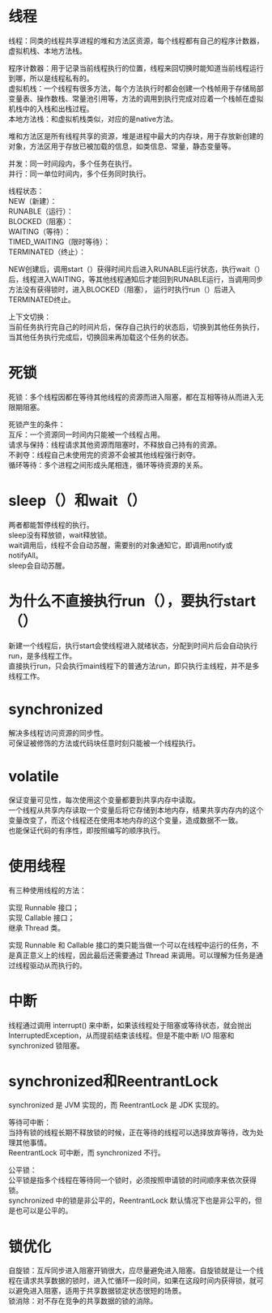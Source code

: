 # 线程
线程：同类的线程共享进程的堆和方法区资源，每个线程都有自己的程序计数器，虚拟机栈、本地方法栈。  

程序计数器：用于记录当前线程执行的位置，线程来回切换时能知道当前线程运行到哪，所以是线程私有的。  
虚拟机栈：一个线程有很多方法，每个方法执行时都会创建一个栈帧用于存储局部变量表、操作数栈、常量池引用等，方法的调用到执行完成对应着一个栈帧在虚拟机栈中的入栈和出栈过程。  
本地方法栈：和虚拟机栈类似，对应的是native方法。  

堆和方法区是所有线程共享的资源，堆是进程中最大的内存块，用于存放新创建的对象，方法区用于存放已被加载的信息，如类信息、常量，静态变量等。  

并发：同一时间段内，多个任务在执行。  
并行：同一单位时间内，多个任务同时执行。  

线程状态：  
NEW（新建）：  
RUNABLE（运行）：  
BLOCKED（阻塞）：  
WAITING（等待）：  
TIMED_WAITING（限时等待）：  
TERMINATED（终止）：  

NEW创建后，调用start（）获得时间片后进入RUNABLE运行状态，执行wait（）后，线程进入WAITING，等其他线程通知后才能回到RUNABLE运行，当调用同步方法没有获得锁时，进入BLOCKED（阻塞），
运行时执行run（）后进入TERMINATED终止。  

上下文切换：  
当前任务执行完自己的时间片后，保存自己执行的状态后，切换到其他任务执行，当其他任务执行完成后，切换回来再加载这个任务的状态。  

# 死锁
死锁：多个线程因都在等待其他线程的资源而进入阻塞，都在互相等待从而进入无限期阻塞。  

死锁产生的条件：  
互斥：一个资源同一时间内只能被一个线程占用。  
请求与保持：线程请求其他资源而阻塞时，不释放自己持有的资源。  
不剥夺：线程自己未使用完的资源不会被其他线程强行剥夺。  
循环等待：多个进程之间形成头尾相连，循环等待资源的关系。  

# sleep（）和wait（）
两者都能暂停线程的执行。  
sleep没有释放锁，wait释放锁。  
wait调用后，线程不会自动苏醒，需要别的对象通知它，即调用notify或notifyAll。  
sleep会自动苏醒。  

# 为什么不直接执行run（），要执行start（）
新建一个线程后，执行start会使线程进入就绪状态，分配到时间片后会自动执行run，是多线程工作。  
直接执行run，只会执行main线程下的普通方法run，即只执行主线程，并不是多线程工作。  

# synchronized
解决多线程访问资源的同步性。  
可保证被修饰的方法或代码块任意时刻只能被一个线程执行。  

# volatile
保证变量可见性，每次使用这个变量都要到共享内存中读取。    
一个线程从共享内存读取一个变量后将它存储到本地内存，结果共享内存内的这个变量改变了，而这个线程还在使用本地内存的这个变量，造成数据不一致。  
也能保证代码的有序性，即按照编写的顺序执行。  

# 使用线程
有三种使用线程的方法：  

实现 Runnable 接口；  
实现 Callable 接口；  
继承 Thread 类。  

实现 Runnable 和 Callable 接口的类只能当做一个可以在线程中运行的任务，不是真正意义上的线程，因此最后还需要通过 Thread 来调用。可以理解为任务是通过线程驱动从而执行的。  

# 中断
线程通过调用 interrupt() 来中断，如果该线程处于阻塞或等待状态，就会抛出 InterruptedException，从而提前结束该线程。但是不能中断 I/O 阻塞和 synchronized 锁阻塞。  

# synchronized和ReentrantLock
synchronized 是 JVM 实现的，而 ReentrantLock 是 JDK 实现的。  

等待可中断：  
当持有锁的线程长期不释放锁的时候，正在等待的线程可以选择放弃等待，改为处理其他事情。  
ReentrantLock 可中断，而 synchronized 不行。  

公平锁：  
公平锁是指多个线程在等待同一个锁时，必须按照申请锁的时间顺序来依次获得锁。  
synchronized 中的锁是非公平的，ReentrantLock 默认情况下也是非公平的，但是也可以是公平的。  

# 锁优化
自旋锁：互斥同步进入阻塞开销很大，应尽量避免进入阻塞。自旋锁就是让一个线程在请求共享数据的锁时，进入忙循环一段时间，如果在这段时间内获得锁，就可以避免进入阻塞，适用于共享数据锁定状态很短的场景。  
锁消除：对不存在竞争的共享数据的锁的消除。  


